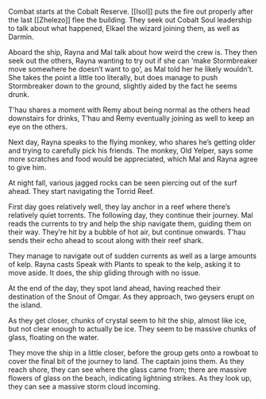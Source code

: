 Combat starts at the Cobalt Reserve. [[Isol]] puts the fire out properly after the last [[Zhelezo]] flee the building. They seek out Cobalt Soul leadership to talk about what happened, Elkael the wizard joining them, as well as Darmin.  

Aboard the ship, Rayna and Mal talk about how weird the crew is. They then seek out the others, Rayna wanting to try out if she can ‘make Stormbreaker move somewhere he doesn’t want to go’, as Mal told her he likely wouldn’t. She takes the point a little too literally, but does manage to push Stormbreaker down to the ground, slightly aided by the fact he seems drunk. 

T’hau shares a moment with Remy about being normal as the others head downstairs for drinks, T’hau and Remy eventually joining as well to keep an eye on the others.  

Next day, Rayna speaks to the flying monkey, who shares he’s getting older and trying to carefully pick his friends. The monkey, Old Yelper, says some more scratches and food would be appreciated, which Mal and Rayna agree to give him.

At night fall, various jagged rocks can be seen piercing out of the surf ahead. They start navigating the Torrid Reef.  

First day goes relatively well, they lay anchor in a reef where there’s relatively quiet torrents. The following day, they continue their journey. Mal reads the currents to try and help the ship navigate them, guiding them on their way. They’re hit by a bubble of hot air, but continue onwards. T’hau sends their echo ahead to scout along with their reef shark. 

They manage to navigate out of sudden currents as well as a large amounts of kelp. Rayna casts Speak with Plants to speak to the kelp, asking it to move aside. It does, the ship gliding through with no issue. 

At the end of the day, they spot land ahead, having reached their destination of the Snout of Omgar. As they approach, two geysers erupt on the island. 

As they get closer, chunks of crystal seem to hit the ship, almost like ice, but not clear enough to actually be ice. They seem to be massive chunks of glass, floating on the water. 

They move the ship in a little closer, before the group gets onto a rowboat to cover the final bit of the journey to land. The captain joins them. As they reach shore, they can see where the glass came from; there are massive flowers of glass on the beach, indicating lightning strikes. As they look up, they can see a massive storm cloud incoming.